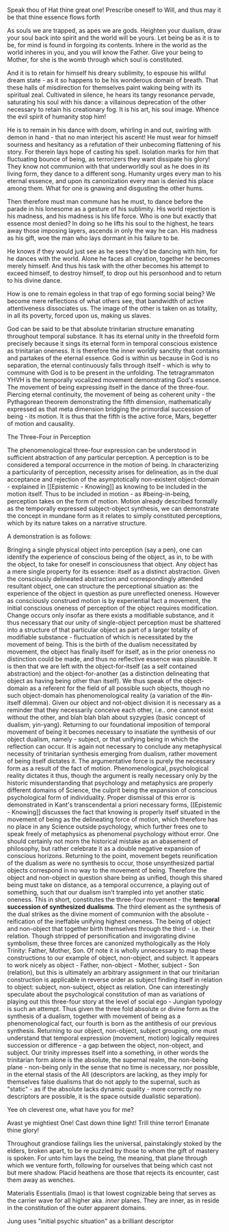 

Speak thou of Hat thine great one!
Prescribe oneself to Will, and thus may it be that thine essence flows forth


As souls we are trapped, as apes we are gods. Heighten your dualism, draw your soul back into spirit and the world will be yours. Let being be as it is to be, for mind is found in forgoing its contents. Inhere in the world as the world inheres in you, and you will know the Father. Give your being to Mother, for she is the womb through which soul is constituted. 





And it is to retain for himself his dreary sublimity, to espouse his willful dream state - as it so happens to be his wonderous domain of breath. That these halls of misdirection for themselves paint waking being with its spiritual zeal. Cultivated in silence, he hears its tangy resonance pervade, saturating his soul with his dance: a villainous deprecation of the other necessary to retain his creationary fog. It is his art, his soul image. Whence the evil spirit of humanity stop him! 

He is to remain in his dance with doom, whirling in and out, swirling with demon in hand - that no man interject his ascent! He must wear for himself sourness and hesitancy as a refutation of their unbecoming flattening of his story. For therein lays hope of casting his spell. Isolation marks for him that fluctuating bounce of being, as terrorizers they want dissipate his glory!  They know not communion with that underworldly soul as he does in its living form, they dance to a different song. Humanity urges every man to his eternal essence, and upon its canonization every man is denied his place among them.  What for one is gnawing and disgusting the other hums. 

Then therefore must man commune has he must, to dance before the parade in his lonesome as a gesture of his sublimity. His world rejection is his madness, and his madness is his life force.  Who is one but exactly that essence most denied? In doing so he lifts his soul to the highest, he tears away those imposing layers, ascends in only the way he can. His madness as his gift, woe the man who lays dormant in his failure to be. 

He knows if they would just see as he sees they'd be dancing with him, for he dances with the world. Alone he faces all creation, together he becomes merely himself. And thus his task with the other becomes his attempt to exceed himself, to destroy himself, to drop out his personhood and to return to his divine dance. 

How is one to remain egoless in that trap of ego forming social being? We become mere reflections of what others see, that bandwidth of active attentiveness dissociates us. The image of the other is taken on as totality, in all its poverty,  forced upon us, making us slaves. 




God can be said to be that absolute trinitarian structure emanating throughout temporal substance. It has its eternal unity in the threefold form precisely because it sings its eternal form in temporal conscious existence as trinitarian oneness.  It is therefore the inner worldly sanctity that contains and partakes of the eternal essence. God is within us because in God is no separation, the eternal continuously falls through itself - which is why to commune with God is to be present in the unfolding. The tetragrammaton YHVH is the temporally vocalized movement demonstrating God's essence. The movement of being expressing itself in the dance of the three-four. Piercing eternal continuity, the movement of being as coherent unity - the Pythagorean theorem demonstrating the fifth dimension, mathematically expressed as that meta dimension bridging the primordial succession of being - its motion.  It is thus that the fifth is the active force, Mars, begetter of motion and causality. 

The Three-Four in Perception

The phenomenological three-four expression can be understood in sufficient abstraction of any particular perception. A perception is to be considered a temporal occurrence in the motion of being. In characterizing a particularity of perception, necessity arises for delineation, as in the dual acceptance and rejection of the asymptotically non-existent object-domain - explained in [[Epistemic - Knowing]] as knowing to be included in the motion itself. Thus to be included in motion - as #being-in-being, perception takes on the form of motion. Motion already described formally as the temporally expressed subject-object synthesis, we can demonstrate the concept in mundane form as it relates to simply constituted perceptions, which by its nature takes on a narrative structure. 

A demonstration is as follows:

Bringing a single physical object into perception (say a pen), one can identify the experience of conscious being of the object, as in, to be with the object, to take for oneself in consciousness that object. Any object has a mere single property for its essence: itself as a distinct abstraction. Given the consciously delineated abstraction and correspondingly attended resultant object, one can structure the perceptional situation as: the experience of the object in question as pure unreflected oneness. However as consciously construed motion is by experiential fact a movement, the initial conscious oneness of perception of the object requires modification. Change occurs only insofar as there exists a modifiable substance, and it thus necessary that our unity of single-object perception must be shattered into a structure of that particular object as part of a larger totality of modifiable substance - fluctuation of which is necessitated by the movement of being. This is the birth of the dualism necessitated by movement, the object has finally itself for itself, as in the prior oneness no distinction could be made, and thus no reflective essence was plausible. It is then that we are left with the object-for-itself (as a self contained abstraction) and the object-for-another (as a distinction delineating that object as having being other than itself). We thus speak of the object-domain as a referent for the field of all possible such objects, though no such object-domain has phenomenological reality (a variation of the #in-itself dilemma).  Given our object and not-object division it is necessary as a reminder that they necessarily conceive each other, i.e.. one cannot exist without the other, and blah blah blah about syzygies (basic concept of dualism, yin-yang).  Returning to our foundational imposition of temporal movement of being it becomes necessary to insatiate the synthesis of our object dualism, namely - subject, or that unifying being in which the reflection can occur. It is again not necessary to conclude any metaphysical necessity of trinitarian synthesis emerging from dualism, rather movement of being itself dictates it. The argumentative force is purely the necessary form as a result of the fact of motion. Phenomenological, psychological reality dictates it thus, though the argument is really necessary only by the historic misunderstanding that psychology and metaphysics are properly different domains of Science, the culprit being the expansion of conscious psychological form of individuality.  Proper dismissal of this error is demonstrated in Kant's transcendental a priori necessary forms, [[Epistemic - Knowing]] discusses the fact that knowing is properly itself situated in the movement of being as the delineating force of motion, which therefore has no place in any Science outside psychology, which further frees one to speak freely of metaphysics as phenomenal psychology without error.  One should certainly not morn the historical mistake as an abasement of philosophy, but rather celebrate it as a double negative expansion of conscious horizons. Returning to the point, movement begets reunification of the dualism as were no synthesis to occur, those unsynthesized partial objects correspond in no way to the movement of being. Therefore the object and non-object in question share being as unified, though this shared being must take on distance, as a temporal occurrence, a playing out of something, such that our dualism isn't trampled into yet another static oneness. This in short, constitutes the three-four movement - the **temporal succession of synthesized dualisms**. The third element as the synthesis of the dual strikes as the divine moment of communion with the absolute - reification of the ineffable unifying highest oneness. The being of object and non-object that together birth themselves through the third - i.e. their relation. Though stripped of personification and invigorating divine symbolism, these three forces are canonized mythologically as the Holy Trinity: Father, Mother, Son. Of note it is wholly unnecessary to map these constructions to our example of object, non-object, and subject. It appears to work nicely as object - Father, non-object - Mother, subject - Son (relation), but this is ultimately an arbitrary assignment in that our trinitarian construction is applicable in reverse order as subject finding itself in relation to object: subject, non-subject, object as relation. One can interestingly speculate about the psychological constitution of man as variations of playing out this three-four story at the level of social ego - Jungian typology is such an attempt.  Thus given the three fold absolute or divine form as the synthesis of a dualism, together with movement of being as a phenomenological fact, our fourth is born as the antithesis of our previous synthesis. Returning to our object, non-object, subject grouping, one must understand that temporal expression (movement, motion) logically requires succession or difference - a gap between the object, non-object, and subject. Our trinity impresses itself into a something, in other words the trinitarian form alone is the absolute, the supernal realm, the non-being plane - non-being only in the sense that no time is necessary, nor possible, in the eternal stasis of the All (descriptors are lacking, as they imply for themselves false dualisms that do not apply to the supernal, such as "static" - as if the absolute lacks dynamic quality - more correctly no descriptors are possible, it is the space outside dualistic separation).  


Yee oh cleverest one, what have you for me?



Avast ye mightiest One! Cast down thine light! Trill thine terror! Emanate thine glory!


Throughout grandiose failings lies the universal, painstakingly stoked by the elders, broken apart, to be re puzzled by those to whom the gift of mastery is spoken. For unto him lays the being, the meaning, that plane through which we venture forth, following for ourselves that being which cast not but mere shadow. Placid heathens are those that rejects its encounter, cast them away as wenches. 


Materialis Essentialis (lmao) is that lowest cognizable being that serves as the carrier wave for all higher aka. *inner* planes. They are inner, as in reside in the constitution of the outer apparent domains. 

Jung uses "initial psychic situation" as a brilliant descriptor 